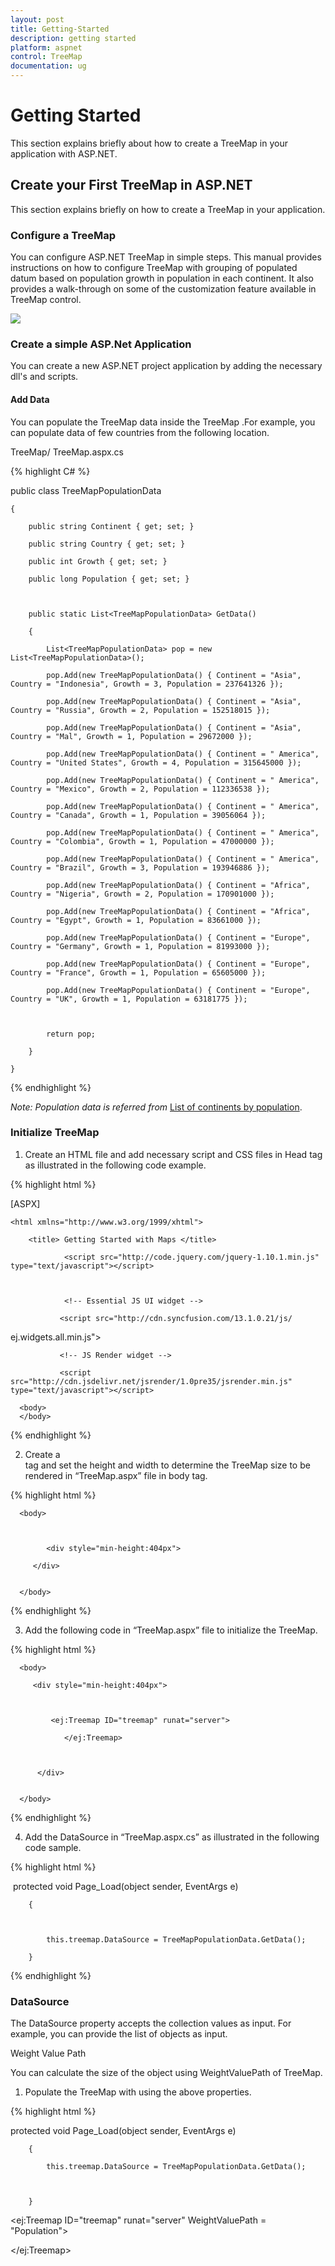 ```yaml
---
layout: post
title: Getting-Started
description: getting started
platform: aspnet
control: TreeMap
documentation: ug
---
```


# Getting Started

This section explains briefly about how to create a TreeMap in your application with ASP.NET.

## Create your First TreeMap in ASP.NET

This section explains briefly on how to create a TreeMap in your application.

### Configure a TreeMap

You can configure ASP.NET TreeMap in simple steps. This manual provides instructions on how to configure TreeMap with grouping of populated datum based on population growth in population in each continent.  It also provides a walk-through on some of the customization feature available in TreeMap control.

![](Getting-Started_images/Getting-Started_img1.png)



### Create a simple ASP.Net Application

You can create a new ASP.NET project application by adding the necessary dll's and scripts.

#### Add Data

You can populate the TreeMap data inside the TreeMap .For example, you can populate data of few countries from the following location.

TreeMap/ TreeMap.aspx.cs


{% highlight C# %}




public class TreeMapPopulationData

    {

        public string Continent { get; set; }

        public string Country { get; set; }

        public int Growth { get; set; }

        public long Population { get; set; }



        public static List<TreeMapPopulationData> GetData()

        {

            List<TreeMapPopulationData> pop = new List<TreeMapPopulationData>();

            pop.Add(new TreeMapPopulationData() { Continent = "Asia", Country = "Indonesia", Growth = 3, Population = 237641326 });

            pop.Add(new TreeMapPopulationData() { Continent = "Asia", Country = "Russia", Growth = 2, Population = 152518015 });

            pop.Add(new TreeMapPopulationData() { Continent = "Asia", Country = "Mal", Growth = 1, Population = 29672000 });

            pop.Add(new TreeMapPopulationData() { Continent = " America", Country = "United States", Growth = 4, Population = 315645000 });

            pop.Add(new TreeMapPopulationData() { Continent = " America", Country = "Mexico", Growth = 2, Population = 112336538 });

            pop.Add(new TreeMapPopulationData() { Continent = " America", Country = "Canada", Growth = 1, Population = 39056064 });

            pop.Add(new TreeMapPopulationData() { Continent = " America", Country = "Colombia", Growth = 1, Population = 47000000 });

            pop.Add(new TreeMapPopulationData() { Continent = " America", Country = "Brazil", Growth = 3, Population = 193946886 });

            pop.Add(new TreeMapPopulationData() { Continent = "Africa", Country = "Nigeria", Growth = 2, Population = 170901000 });

            pop.Add(new TreeMapPopulationData() { Continent = "Africa", Country = "Egypt", Growth = 1, Population = 83661000 });

            pop.Add(new TreeMapPopulationData() { Continent = "Europe", Country = "Germany", Growth = 1, Population = 81993000 });

            pop.Add(new TreeMapPopulationData() { Continent = "Europe", Country = "France", Growth = 1, Population = 65605000 });

            pop.Add(new TreeMapPopulationData() { Continent = "Europe", Country = "UK", Growth = 1, Population = 63181775 });



            return pop;

        }

    }

{% endhighlight %}

_Note: Population data is referred from_ [List of continents by population](http://en.wikipedia.org/wiki/List_of_continents_by_population).

### Initialize TreeMap

1. Create an HTML file and add necessary script and CSS files in Head tag as illustrated in the following code example.


{% highlight html %}

[ASPX]          

    <html xmlns="http://www.w3.org/1999/xhtml">

<head>

	    <title> Getting Started with Maps </title>    

<!--  jquery script  -->

                <script src="http://code.jquery.com/jquery-1.10.1.min.js" type="text/javascript"></script>



                <!-- Essential JS UI widget -->

               <script src="http://cdn.syncfusion.com/13.1.0.21/js/

ej.widgets.all.min.js"></script>



               <!-- JS Render widget -->

               <script src="http://cdn.jsdelivr.net/jsrender/1.0pre35/jsrender.min.js" type="text/javascript"></script>   



</head>

      <body>
      </body>
</html>


{% endhighlight %}

2. Create a <div> tag and set the height and width to determine the TreeMap size to be rendered in “TreeMap.aspx” file in body tag.



{% highlight html %}

<html>   

      <body> 



            <div style="min-height:404px">

         </div> 


      </body>      

</html>


{% endhighlight  %}

3. Add the following code in “TreeMap.aspx” file to initialize the TreeMap.



{% highlight html %}


<html>   

      <body> 

         <div style="min-height:404px">



             <ej:Treemap ID="treemap" runat="server">     

                </ej:Treemap>



          </div> 


      </body>      

</html>


{% endhighlight %}

4. Add the DataSource in “TreeMap.aspx.cs” as illustrated in the following code sample.



{% highlight html %}


 protected void Page_Load(object sender, EventArgs e)

        {



            this.treemap.DataSource = TreeMapPopulationData.GetData();           

        }

{% endhighlight  %}

### DataSource

The DataSource property accepts the collection values as input. For example, you can provide the list of objects as input.

Weight Value Path 

You can calculate the size of the object using WeightValuePath of TreeMap.

1. Populate the TreeMap with using the above properties.



{% highlight html %}

  protected void Page_Load(object sender, EventArgs e)

        {

            this.treemap.DataSource = TreeMapPopulationData.GetData();



        }



<div style="min-height:404px">

<ej:Treemap ID="treemap" runat="server" WeightValuePath = "Population">



</ej:Treemap>

</div>            


{% endhighlight %}

The following image displays a TreeMap with default properties using the above code. 


![](Getting-Started_images/Getting-Started_img3.png) 



### GroupTreeMap Items using Levels

You can group TreeMapItems using levels in TreeMap.

Group Path

You can use GroupPath property for every flat level of the TreeMap control. It is a path to a field on the source object that serves as the “Group” for the level specified. You can group the data based on the GroupPath in the TreeMap control. When the GroupPath is not specified, then the items are not grouped and the data is displayed in the order specified in the DataSource.

Group Gap

You can use GroupGap property to separate the items from every flat level and to differentiate the levels mentioned in the TreeMap control.

The following code sample explains how to group TreeMap Items using ‘Levels’.


{% highlight html %}


  protected void Page_Load(object sender, EventArgs e)

        {

            this.treemap.DataSource = TreeMapPopulationData.GetData();



        }



<div style="min-height:404px">

<ej:Treemap ID="treemap" runat="server" WeightValuePath = "Population">



<Levels>

       <ej:TreeMapLevel GroupPath = "Continent" GroupGap = "5" HeaderHeight = "25">



       </ej:TreeMapLevel>

</Levels>



</ej:Treemap>

</div>        


{% endhighlight %}

The following screenshot displays grouping of TreeMapItems using Levels

![](Getting-Started_images/Getting-Started_img4.png) 


### Customizing TreeMap Appearance by Range

You can differentiate the nodes based on its value and color ranges using Range color. You can also define the color value range using From and To properties. 

Color Value Path

The ColorValuePath of TreeMap is a path to a field on the source object. You can determine the color for the object using ColorValuePath of TreeMap.

The following code sample explains how to customize TreeMap Appearance by Range.



{% highlight html %}


  protected void Page_Load(object sender, EventArgs e)

        {

            this.treemap.DataSource = TreeMapPopulationData.GetData();



        }


<ej:Treemap ID="treemap" runat="server" WeightValuePath = "Population" ColorValuePath = "Growth">



<TreeMapRangeColorMappings>

             <ej:TreeMapRangeColorMapping Color = "#77D8D8" Legendlabel = "1% Growth" From = "0" To = "1"></ej:TreeMapRangeColorMapping>

             <ej:TreeMapRangeColorMapping Color = "#AED960" Legendlabel = "2% Growth" From = "0" To = "2"></ej:TreeMapRangeColorMapping>

             <ej:TreeMapRangeColorMapping Color = "#FFAF51" Legendlabel = "3% Growth" From = "0" To = "3"></ej:TreeMapRangeColorMapping>

             <ej:TreeMapRangeColorMapping Color = "#F3D240" Legendlabel = "4% Growth" From = "0" To = "4"></ej:TreeMapRangeColorMapping>

</TreeMapRangeColorMappings>



<Levels>

       <ej:TreeMapLevel GroupPath = "Continent" GroupGap = "5" HeaderHeight = "25">



       </ej:TreeMapLevel>

</Levels>



</ej:Treemap>

{% endhighlight  %}


The following screenshot displays customized TreeMap Appearance by Range.

![](Getting-Started_images/Getting-Started_img5.png)


### Enable Tooltip

You can enable the tooltip by setting ShowTooltip to ‘True’. By default, it takes the property of the bound object that is referred in the WeightValuePath and displays its content when the corresponding node is hovered. You can customize the template for tooltip using TooltipTemplate property.

Leaf Item Settings

You can customize the Leaf level TreeMapitems using LeafItemSettings. The Label and tooltip values take the property of bound object that is referred in the LabelPath when defined.

The following code sample displays how the tooltip is enabled.



{% highlight html %}


  protected void Page_Load(object sender, EventArgs e)

        {

            this.treemap.DataSource = TreeMapPopulationData.GetData();



        }


<ej:Treemap ID="treemap" runat="server" WeightValuePath = "Population" ColorValuePath = "Growth">



<LeafItemSettings LabelPath = "Country">

</LeafItemSettings>



<TreeMapRangeColorMappings>

             <ej:TreeMapRangeColorMapping Color = "#77D8D8" Legendlabel = "1% Growth" From = "0" To = "1"></ej:TreeMapRangeColorMapping>

             <ej:TreeMapRangeColorMapping Color = "#AED960" Legendlabel = "2% Growth" From = "0" To = "2"></ej:TreeMapRangeColorMapping>

             <ej:TreeMapRangeColorMapping Color = "#FFAF51" Legendlabel = "3% Growth" From = "0" To = "3"></ej:TreeMapRangeColorMapping>

             <ej:TreeMapRangeColorMapping Color = "#F3D240" Legendlabel = "4% Growth" From = "0" To = "4"></ej:TreeMapRangeColorMapping>

</TreeMapRangeColorMappings>



<Levels>

       <ej:TreeMapLevel GroupPath = "Continent" GroupGap = "5" HeaderHeight = "25">



       </ej:TreeMapLevel>

</Levels>



</ej:Treemap>


{% endhighlight %}

The following screenshot displays the TreeMap when the Tooltip is enabled.

 ![](Getting-Started_images/Getting-Started_img6.png) 


_Figure_ _17__: TreeMap with tooltip option_

### Legend

You can set the color value of leaf nodes using TreeMapLegend. This legend is appropriate only for the TreeMap whose leaf nodes are colored using RangeColorMapping.

You can set ShowLegend propery value to ‘True’ to make a Legend visible.

Label for Legend

You can customize the labels of the legenditem using LegendLabel property of RangeColorMapping. 

The following code sample displays how to add labels for legend in a TreeMap.


{% highlight html %}

[ASP]

[ASPX.CS]

  protected void Page_Load(object sender, EventArgs e)

        {

            this.treemap.DataSource = TreeMapPopulationData.GetData();



        }


<ej:Treemap ID="treemap" runat="server" WeightValuePath = "Population" ColorValuePath = "Growth" ShowLegend = "true">



<LeafItemSettings LabelPath = "Country"></LeafItemSettings>

<TreeMapLegend IconHeight = "17" IconWidth = "17"></TreeMapLegend>





<TreeMapRangeColorMappings>

             <ej:TreeMapRangeColorMapping Color = "#77D8D8" Legendlabel = "1% Growth" From = "0" To = "1"></ej:TreeMapRangeColorMapping>

             <ej:TreeMapRangeColorMapping Color = "#AED960" Legendlabel = "2% Growth" From = "0" To = "2"></ej:TreeMapRangeColorMapping>

             <ej:TreeMapRangeColorMapping Color = "#FFAF51" Legendlabel = "3% Growth" From = "0" To = "3"></ej:TreeMapRangeColorMapping>

             <ej:TreeMapRangeColorMapping Color = "#F3D240" Legendlabel = "4% Growth" From = "0" To = "4"></ej:TreeMapRangeColorMapping>

</TreeMapRangeColorMappings>



<Levels>

       <ej:TreeMapLevel GroupPath = "Continent" GroupGap = "5" HeaderHeight = "25">



       </ej:TreeMapLevel>

</Levels>



</ej:Treemap>


{% endhighlight %}

The following screenshot displays the TreeMap when Legends are enabled.



![](Getting-Started_images/Getting-Started_img7.png) 



